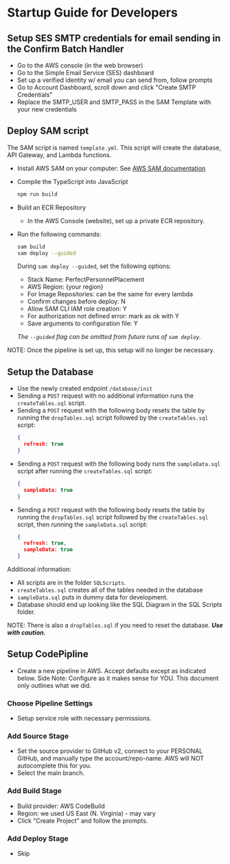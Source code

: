 # Startup Guide for Developers

## Setup SES SMTP credentials for email sending in the Confirm Batch Handler

- Go to the AWS console (in the web browser)
- Go to the Simple Email Service (SES) dashboard
- Set up a verified identity w/ email you can send from, follow prompts
- Go to Account Dashboard, scroll down and click "Create SMTP Credentials"
- Replace the SMTP_USER and SMTP_PASS in the SAM Template with your new
  credentials

## Deploy SAM script

The SAM script is named `template.yml`.
This script will create the database, API Gateway, and Lambda functions.

- Install AWS SAM on your computer: See
  [AWS SAM documentation](https://docs.aws.amazon.com/serverless-application-model/latest/developerguide/serverless-sam-cli-install.html)
- Compile the TypeScript into JavaScript
  ```bash
  npm run build
  ```
- Build an ECR Repository
  - In the AWS Console (website), set up a private ECR repository.
- Run the following commands:

  ```bash
  sam build
  sam deploy --guided
  ```

  During `sam deploy --guided`, set the following options:

  - Stack Name: PerfectPersonnelPlacement
  - AWS Region: {your region}
  - For Image Repositories: can be the same for every lambda
  - Confirm changes before deploy: N
  - Allow SAM CLI IAM role creation: Y
  - For authorization not defined error: mark as ok with Y
  - Save arguments to configuration file: Y

  _The `--guided` flag can be omitted from future runs of `sam deploy`._

NOTE: Once the pipeline is set up, this setup will no longer be necessary.

## Setup the Database

- Use the newly created endpoint `/database/init`
- Sending a `POST` request with no additional information runs
  the `createTables.sql` script.
- Sending a `POST` request with the following body resets the table by running
  the `dropTables.sql` script followed by the `createTables.sql` script:
  ```JSON
  {
    refresh: true
  }
  ```
- Sending a `POST` request with the following body runs the `sampleData.sql`
  script after running the `createTables.sql` script:
  ```JSON
  {
    sampleData: true
  }
  ```
- Sending a `POST` request with the following body resets the table by running
  the `dropTables.sql` script followed by the `createTables.sql` script, then
  running the `sampleData.sql` script:
  ```JSON
  {
    refresh: true,
    sampleData: true
  }
  ```

Additional information:

- All scripts are in the folder `SQLScripts`.
- `createTables.sql` creates all of the tables needed in the database
- `sampleData.sql` puts in dummy data for development.
- Database should end up looking like the SQL Diagram in the SQL Scripts folder.

NOTE: There is also a `dropTables.sql` if you need to reset the database.
**_Use with caution._**

## Setup CodePipline

- Create a new pipeline in AWS. Accept defaults except as indicated below.
  Side Note: Configure as it makes sense for YOU. This document only outlines
  what we did.

### Choose Pipeline Settings

- Setup service role with necessary permissions.

### Add Source Stage

- Set the source provider to GitHub v2, connect to your PERSONAL GitHub, and
  manually type the account/repo-name. AWS will NOT autocomplete this for you.
- Select the main branch.

### Add Build Stage

- Build provider: AWS CodeBuild
- Region: we used US East (N. Virginia) - may vary
- Click "Create Project" and follow the prompts.

### Add Deploy Stage

- Skip
